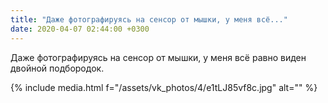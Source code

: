 ```yaml
---
title: "Даже фотографируясь на сенсор от мышки, у меня всё..."
date: 2020-04-07 02:44:00 +0300
---
```


Даже фотографируясь на сенсор от мышки, у меня всё равно виден двойной подбородок.

{% include media.html f="/assets/vk_photos/4/e1tLJ85vf8c.jpg" alt="" %}

